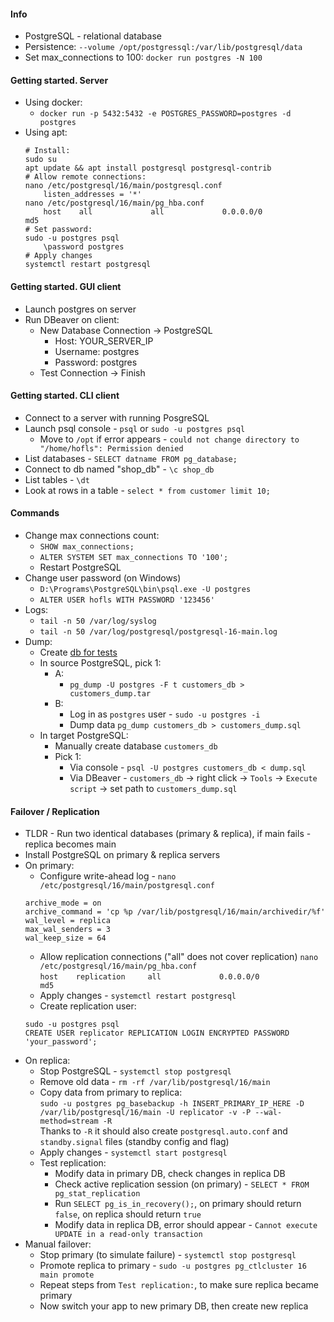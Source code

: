 #### Info
* PostgreSQL - relational database
* Persistence: `--volume /opt/postgressql:/var/lib/postgresql/data`
* Set max_connections to 100: `docker run postgres -N 100`

#### Getting started. Server
* Using docker:
    * `docker run -p 5432:5432 -e POSTGRES_PASSWORD=postgres -d postgres`
* Using apt:
    ```
    # Install:
    sudo su
    apt update && apt install postgresql postgresql-contrib
    # Allow remote connections:
    nano /etc/postgresql/16/main/postgresql.conf
        listen_addresses = '*'
    nano /etc/postgresql/16/main/pg_hba.conf
        host    all             all             0.0.0.0/0               md5
    # Set password:
    sudo -u postgres psql
        \password postgres
    # Apply changes
    systemctl restart postgresql
    ```

#### Getting started. GUI client
* Launch postgres on server
* Run DBeaver on client:
    * New Database Connection -> PostgreSQL
        * Host: YOUR_SERVER_IP
        * Username: postgres
        * Password: postgres
    * Test Connection -> Finish

#### Getting started. CLI client
* Connect to a server with running PosgreSQL
* Launch psql console - `psql` or `sudo -u postgres psql`
    * Move to `/opt` if error appears - `could not change directory to "/home/hofls": Permission denied` 
* List databases - `SELECT datname FROM pg_database;`
* Connect to db named "shop_db" - `\c shop_db`
* List tables - `\dt`
* Look at rows in a table  - `select * from customer limit 10;`

#### Commands
* Change max connections count:
    * `SHOW max_connections;`
    * `ALTER SYSTEM SET max_connections TO '100';`
    * Restart PostgreSQL
* Change user password (on Windows) 
    * `D:\Programs\PostgreSQL\bin\psql.exe -U postgres`
    * `ALTER USER hofls WITH PASSWORD '123456'`
* Logs:
  * `tail -n 50 /var/log/syslog`
  * `tail -n 50 /var/log/postgresql/postgresql-16-main.log`
* Dump:
    * Create [db for tests](test_db.sql)
    * In source PostgreSQL, pick 1:
        * A:
            * `pg_dump -U postgres -F t customers_db > customers_dump.tar`
        * B:
            * Log in as `postgres` user - `sudo -u postgres -i`
            * Dump data `pg_dump customers_db > customers_dump.sql`
    * In target PostgreSQL:
        * Manually create database `customers_db`
        * Pick 1:
            * Via console - `psql -U postgres customers_db < dump.sql`
            * Via DBeaver - `customers_db` -> right click -> `Tools` -> `Execute script` -> set path to `customers_dump.sql`

#### Failover / Replication
* TLDR - Run two identical databases (primary & replica), if main fails - replica becomes main
* Install PostgreSQL on primary & replica servers
* On primary:
  * Configure write-ahead log - `nano /etc/postgresql/16/main/postgresql.conf`
  ```
  archive_mode = on
  archive_command = 'cp %p /var/lib/postgresql/16/main/archivedir/%f'
  wal_level = replica
  max_wal_senders = 3
  wal_keep_size = 64
  ```
  * Allow replication connections ("all" does not cover replication)
    `nano /etc/postgresql/16/main/pg_hba.conf` \
    `host    replication     all             0.0.0.0/0               md5`
  * Apply changes - `systemctl restart postgresql`
  * Create replication user:
  ```
  sudo -u postgres psql
  CREATE USER replicator REPLICATION LOGIN ENCRYPTED PASSWORD 'your_password';
  ```
* On replica:
  * Stop PostgreSQL - `systemctl stop postgresql`
  * Remove old data - `rm -rf /var/lib/postgresql/16/main`
  * Copy data from primary to replica: \
    `sudo -u postgres pg_basebackup -h INSERT_PRIMARY_IP_HERE -D /var/lib/postgresql/16/main -U replicator -v -P --wal-method=stream -R` \
    Thanks to `-R` it should also create `postgresql.auto.conf` and `standby.signal` files (standby config and flag)
  * Apply changes - `systemctl start postgresql`
  * Test replication:
    * Modify data in primary DB, check changes in replica DB
    * Check active replication session (on primary) - `SELECT * FROM pg_stat_replication`
    * Run `SELECT pg_is_in_recovery();`, on primary should return `false`, on replica should return `true`
    * Modify data in replica DB, error should appear - `Cannot execute UPDATE in a read-only transaction`
* Manual failover:
  * Stop primary (to simulate failure) - `systemctl stop postgresql`
  * Promote replica to primary - `sudo -u postgres pg_ctlcluster 16 main promote`
  * Repeat steps from `Test replication:`, to make sure replica became primary
  * Now switch your app to new primary DB, then create new replica

